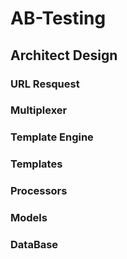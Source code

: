 # AB-Testing

## ​Architect Design

### URL Resquest
### Multiplexer
### Template Engine
### Templates
### Processors
### Models
### DataBase
